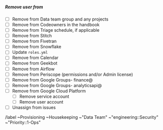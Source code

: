 ##### Remove user from

- [ ] Remove from Data team group and any projects
- [ ] Remove from Codeowners in the handbook
- [ ] Remove from Triage schedule, if applicable
- [ ] Remove from Stitch
- [ ] Remove from Fivetran
- [ ] Remove from Snowflake
- [ ] Update `roles.yml`
- [ ] Remove from Calendar
- [ ] Remove from Geekbot
- [ ] Remove from Airflow
- [ ] Remove from Periscope (permissions and/or Admin license) 
- [ ] Remove from Google Groups- finance@
- [ ] Remove from Google Groups- analyticsapi@
- [ ] Remove from Google Cloud Platform
  - [ ] Remove service account
  - [ ] Remove user account
- [ ] Unassign from issues
 
/label ~Provisioning ~Housekeeping ~"Data Team" ~"engineering::Security" ~"Priority::1-Ops" 
